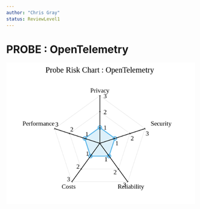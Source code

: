 ```yaml
---
author: "Chris Gray"
status: ReviewLevel1
---
```


# PROBE : OpenTelemetry

![image](../../orig_media/Risk.OpenTelemetry.png)
